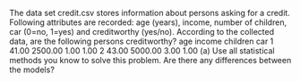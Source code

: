 The data set credit.csv stores information about persons asking for a credit. Following attributes are recorded: age (years), income, number of children, car (0=no,
1=yes) and creditworthy (yes/no).
According to the collected data, are the following persons creditworthy?
age income children car
1 41.00 2500.00 1.00 1.00
2 43.00 5000.00 3.00 1.00
(a) Use all statistical methods you know to solve this problem. Are there any
differences between the models?
